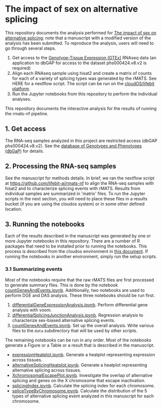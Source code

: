 # The impact of sex on alternative splicing

This repository documents the analysis performed for [The impact of sex on alternative splicing](https://www.biorxiv.org/content/10.1101/490904v1.full);
note that a manuscript with a modified version of the analysis has been submitted. To reproduce the analysis, users will need to go through several steps.

1. Get access to the [Genotype-Tissue Expression (GTEx)](https://www.gtexportal.org/home/) RNAseq data (an application to dbGAP for access to the dataset phs000424.v8.v2 is required)
2. Align each RNAseq sample using hisat2 and create a matrix of counts for each of a variety of splicing types was generated by the rMATS. See HERE for a nextflow script. The script can be run on the [cloudOS/lifebit platform](https://lifebit.ai/).
3. Run the Jupyter notebooks from this repository to perform the individual analyses.


This repository documents the interactive analysis for the results of running the rmats-nf pipeline.

## 1. Get access

The RNA-seq samples analyzed in this project are restricted access (dbGAP phs000424.v8.v2). See the
[database of Genotypes and Phenotypes (dbGaP)](https://www.ncbi.nlm.nih.gov/gap/) for details.

## 2. Processing the RNA-seq samples

See the manuscript for methods details. In brief, we ran the nextflow script at https://github.com/lifebit-ai/rmats-nf  to align the RNA-seq samples with hisat2 and to characterize splicing events with rMATS. Results from individual samples are summarized in 'matrix' files. To run the Jupyter scripts in the
next section, you will need to place these files in a results bucket (if you are using the cloudos system) or in some other defined location.

## 3. Running the notebooks

Each of the results described in the manuscript was generated by one or more Jupyter notebooks in this repository.
There are a number of R packages that need to be installed prior to running the notebooks. This process is described from the
cloudos environment in [this document](https://github.com/TheJacksonLaboratory/sbas/blob/master/SettingUpRenvironment.MD). If running the notebooks in another environment, simply run the 
setup scripts. 

### 3.1 Summarizing events

Most of the notebooks require that the raw rMATS files are first processed to generate summary files. This is done by the notebook
[countGenesAndEvents.ipynb](https://github.com/TheJacksonLaboratory/sbas/blob/master/jupyter/countGenesAndEvents.ipynb). Additionally, two notebooks are used to
perform DGE and DAS analysis. These three notebooks should be run first.



1. [differentialGeneExpressionAnalysis.ipynb](https://github.com/TheJacksonLaboratory/sbas/blob/master/jupyter/differentialGeneExpressionAnalysis.ipynb). Perform differential gene analysis with voom.
2. [differentialSplicingJunctionAnalysis.ipynb](https://github.com/TheJacksonLaboratory/sbas/blob/master/jupyter/differentialSplicingJunctionAnalysis.ipynb). Regression analysis to characterize sex-biased alternative splicing events.
3. [countGenesAndEvents.ipynb](https://github.com/TheJacksonLaboratory/sbas/blob/master/jupyter/countGenesAndEvents.ipynb). Set up the overall analysis. Write various files to the ``data`` subdirectory that will be used by other scripts.

The remaining notebooks can be run in any order. Most of the notebooks generate a Figure or a Table or a result that is described in the manuscript.


* [expressionHeatplot.ipynb](https://github.com/TheJacksonLaboratory/sbas/blob/master/jupyter/expressionHeatplot.ipynb). Generate a heatplot representing expression across tissues.
* [alternativeSplicingHeatplot.ipynb](https://github.com/TheJacksonLaboratory/sbas/blob/master/jupyter/alternativeSplicingHeatplot.ipynb). Generate a heatplot representing alternative splicing across tissues.
* [XchromosomalEscapePlot.ipynb](https://github.com/TheJacksonLaboratory/sbas/blob/master/jupyter/XchromosomalEscapePlot.ipynb). Investigate the overlap of alternative splicing and genes on the X chromosome that escape inactivation.
* [splicingIndex.ipynb](https://github.com/TheJacksonLaboratory/sbas/blob/master/jupyter/splicingIndex.ipynb). Calculate the splicing index for each chromosome.
* [spliceTypeByChromosome.ipynb](https://github.com/TheJacksonLaboratory/sbas/blob/master/jupyter/spliceTypeByChromosome.ipynb). Calculate the distribution of the 5 types of alternative splicing event analyzed in this manuscript for each chromosome.



